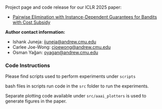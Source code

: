 Project page and code release for our ICLR 2025 paper:
- [Pairwise Elimination with Instance-Dependent Guarantees for Bandits with Cost Subsidy](https://arxiv.org/abs/2501.10290)

**Author contact information:**

- Ishank Juneja: ijuneja@andrew.cmu.edu
- Carlee Joe-Wong: cjoewong@andrew.cmu.edu
- Osman Yağan: oyagan@andrew.cmu.edu

### Code Instructions

Please find scripts used to perform experiments under `scripts`

bash files in scripts run code in the `src` folder to run the experiments. 

Separate plotting code available under `src/aaai_plotters` is used to generate figures in the paper.
